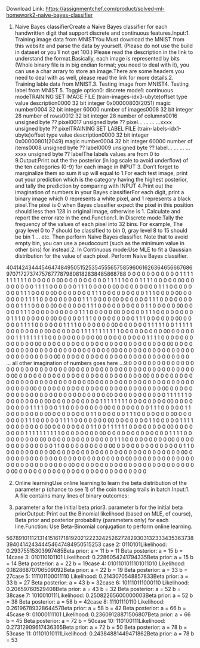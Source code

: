 Download Link: https://assignmentchef.com/product/solved-ml-homework2-naive-bayes-classifier
<br>
1. Naive Bayes classifierCreate a Naive Bayes classifier for each handwritten digit that support discrete and continuous features.Input:1. Training image data from MNISTYou Must download the MNIST from this website and parse the data by yourself. (Please do not use the build in dataset or you’ll not get 100.) Please read the description in the link to understand the format.Basically, each image is represented by bits (Whole binary file is in big endian format; you need to deal with it), you can use a char arrary to store an image.There are some headers you need to deal with as well, please read the link for more details.2. Training lable data from MNIST.3. Testing image from MNIST4. Testing label from MNIST 5. Toggle option0: discrete mode1: continuous modeTRAINING SET IMAGE FILE (train-images-idx3-ubyte)offset type value description0000 32 bit integer 0x00000803(2051) magic number0004 32 bit integer 60000 number of images0008 32 bit integer 28 number of rows0012 32 bit integer 28 number of columns0016 unsigned byte ?? pixel0017 unsigned byte ?? pixel… … … …xxxx unsigned byte ?? pixelTRAINING SET LABEL FILE (train-labels-idx1-ubyte)offset type value description0000 32 bit integer 0x00000801(2049) magic number0004 32 bit integer 60000 number of items0008 unsigned byte ?? label0009 unsigned byte ?? label… … … …xxxx unsigned byte ?? labelThe labels values are from 0 to 9.Output:Print out the the posterior (in log scale to avoid underflow) of the ten categories (0-9) for each image in INPUT 3. Don’t forget to marginalize them so sum it up will equal to 1.For each test image, print out your prediction which is the category having the highest posterior, and tally the prediction by comparing with INPUT 4.Print out the imagination of numbers in your Bayes classifierFor each digit, print a binary image which 0 represents a white pixel, and 1 represents a black pixel.The pixel is 0 when Bayes classifier expect the pixel in this position should less then 128 in original image, otherwise is 1. Calculate and report the error rate in the end.Function:1. In Discrete mode:Tally the frequency of the values of each pixel into 32 bins. For example, The gray level 0 to 7 should be classified to bin 0, gray level 8 to 15 should be bin 1 … etc. Then perform Naive Bayes classifier. Note that to avoid empty bin, you can use a peudocount (such as the minimum value in other bins) for instead.2. In Continuous mode:Use MLE to fit a Gaussian distribution for the value of each pixel. Perform Naive Bayes classifier.

40414243444546474849505152535455565758596061626364656667686970717273747576777879808182838485868788 0 0 0 0 0 0 0 0 0 0 0 1 1 1 1 1 1 1 1 1 1 0 0 0 0 0 0 00 0 0 0 0 0 0 0 0 0 1 1 1 1 1 0 0 0 1 1 1 1 0 0 0 0 0 00 0 0 0 0 0 0 0 0 1 1 1 1 0 0 0 0 0 0 1 1 1 0 0 0 0 0 00 0 0 0 0 0 0 0 0 1 1 1 0 0 0 0 0 0 0 0 1 1 1 0 0 0 0 00 0 0 0 0 0 0 0 1 1 1 0 0 0 0 0 0 0 0 0 1 1 1 0 0 0 0 00 0 0 0 0 0 0 1 1 1 1 0 0 0 0 0 0 0 0 0 1 1 1 0 0 0 0 00 0 0 0 0 0 0 1 1 1 0 0 0 0 0 0 0 0 0 0 1 1 1 0 0 0 0 00 0 0 0 0 0 0 1 1 1 0 0 0 0 0 0 0 0 0 0 1 1 0 0 0 0 0 00 0 0 0 0 0 1 1 1 0 0 0 0 0 0 0 0 0 0 1 1 1 0 0 0 0 0 00 0 0 0 0 0 1 1 1 0 0 0 0 0 0 0 0 0 1 1 1 0 0 0 0 0 0 00 0 0 0 0 0 1 1 1 0 0 0 0 0 0 0 0 0 1 1 1 0 0 0 0 0 0 00 0 0 0 0 0 1 1 1 1 0 0 0 0 0 0 1 1 1 1 0 0 0 0 0 0 0 00 0 0 0 0 0 0 1 1 1 1 1 0 0 1 1 1 1 1 0 0 0 0 0 0 0 0 00 0 0 0 0 0 0 1 1 1 1 1 1 1 1 1 1 1 0 0 0 0 0 0 0 0 0 00 0 0 0 0 0 0 0 1 1 1 1 1 1 1 1 1 0 0 0 0 0 0 0 0 0 0 00 0 0 0 0 0 0 0 0 0 1 1 1 1 0 0 0 0 0 0 0 0 0 0 0 0 0 00 0 0 0 0 0 0 0 0 0 0 0 0 0 0 0 0 0 0 0 0 0 0 0 0 0 0 00 0 0 0 0 0 0 0 0 0 0 0 0 0 0 0 0 0 0 0 0 0 0 0 0 0 0 00 0 0 0 0 0 0 0 0 0 0 0 0 0 0 0 0 0 0 0 0 0 0 0 0 0 0 00 0 0 0 0 0 0 0 0 0 0 0 0 0 0 0 0 0 0 0 0 0 0 0 0 0 0 0 … all other imagination of numbers goes here …9:0 0 0 0 0 0 0 0 0 0 0 0 0 0 0 0 0 0 0 0 0 0 0 0 0 0 0 00 0 0 0 0 0 0 0 0 0 0 0 0 0 0 0 0 0 0 0 0 0 0 0 0 0 0 00 0 0 0 0 0 0 0 0 0 0 0 0 0 0 0 0 0 0 0 0 0 0 0 0 0 0 00 0 0 0 0 0 0 0 0 0 0 0 0 0 0 0 0 0 0 0 0 0 0 0 0 0 0 00 0 0 0 0 0 0 0 0 0 0 0 0 0 0 0 0 0 0 0 0 0 0 0 0 0 0 00 0 0 0 0 0 0 0 0 0 0 0 0 0 0 0 0 0 0 0 0 0 0 0 0 0 0 00 0 0 0 0 0 0 0 0 0 0 0 0 0 0 0 0 0 0 0 0 0 0 0 0 0 0 00 0 0 0 0 0 0 0 0 0 0 0 1 1 1 1 1 1 0 0 0 0 0 0 0 0 0 00 0 0 0 0 0 0 0 0 0 0 1 1 1 1 1 1 1 1 0 0 0 0 0 0 0 0 00 0 0 0 0 0 0 0 0 0 1 1 1 1 0 0 0 1 1 0 0 0 0 0 0 0 0 00 0 0 0 0 0 0 0 0 1 1 1 0 0 0 0 0 1 1 0 0 0 0 0 0 0 0 00 0 0 0 0 0 0 0 0 1 1 0 0 0 0 0 0 1 1 1 0 0 0 0 0 0 0 00 0 0 0 0 0 0 0 1 1 1 0 0 0 0 0 1 1 1 1 0 0 0 0 0 0 0 00 0 0 0 0 0 0 0 1 1 0 0 0 0 0 1 1 1 1 0 0 0 0 0 0 0 0 00 0 0 0 0 0 0 0 0 1 1 0 0 1 1 1 1 1 1 0 0 0 0 0 0 0 0 00 0 0 0 0 0 0 0 0 1 1 1 1 1 1 1 1 1 1 0 0 0 0 0 0 0 0 00 0 0 0 0 0 0 0 0 0 0 0 0 0 1 1 1 1 0 0 0 0 0 0 0 0 0 00 0 0 0 0 0 0 0 0 0 0 0 0 0 0 1 1 1 0 0 0 0 0 0 0 0 0 00 0 0 0 0 0 0 0 0 0 0 0 0 0 0 1 1 0 0 0 0 0 0 0 0 0 0 00 0 0 0 0 0 0 0 0 0 0 0 0 0 0 1 1 0 0 0 0 0 0 0 0 0 0 00 0 0 0 0 0 0 0 0 0 0 0 0 0 0 0 0 0 0 0 0 0 0 0 0 0 0 00 0 0 0 0 0 0 0 0 0 0 0 0 0 0 0 0 0 0 0 0 0 0 0 0 0 0 00 0 0 0 0 0 0 0 0 0 0 0 0 0 0 0 0 0 0 0 0 0 0 0 0 0 0 00 0 0 0 0 0 0 0 0 0 0 0 0 0 0 0 0 0 0 0 0 0 0 0 0 0 0 00 0 0 0 0 0 0 0 0 0 0 0 0 0 0 0 0 0 0 0 0 0 0 0 0 0 0 0

2. Online learningUse online learning to learn the beta distribution of the parameter p (chance to see 1) of the coin tossing trails in batch.Input:1. A file contains many lines of binary outcomes:

2. parameter a for the initial beta prior3. parameter b for the initial beta priorOutput: Print out the Binomial likelihood (based on MLE, of course), Beta prior and posterior probability (parameters only) for each line.Function: Use Beta-Binomial conjugation to perform online learning.

567891011121314151617181920212223242526272829303132333435363738394041424344454647484950515253 case 2: 0110101Likelihood: 0.29375515303997485Beta prior: a = 11 b = 11 Beta posterior: a = 15 b = 14case 3: 010110101101 Likelihood: 0.2286054241794335Beta prior: a = 15 b = 14 Beta posterior: a = 22 b = 19case 4: 0101101011101011010 Likelihood: 0.18286870706509092Beta prior: a = 22 b = 19 Beta posterior: a = 33 b = 27case 5: 111101100011110 Likelihood: 0.2143070548857833Beta prior: a = 33 b = 27 Beta posterior: a = 43 b = 32case 6: 101110111000110 Likelihood: 0.20659760529408Beta prior: a = 43 b = 32 Beta posterior: a = 52 b = 38case 7: 1010010111Likelihood: 0.25082265600000003Beta prior: a = 52 b = 38 Beta posterior: a = 58 b = 42case 8: 11101110110 Likelihood: 0.2619678932864457Beta prior: a = 58 b = 42 Beta posterior: a = 66 b = 45case 9: 01000111101 Likelihood: 0.23609128871506807Beta prior: a = 66 b = 45 Beta posterior: a = 72 b = 50case 10: 110100111Likelihood: 0.27312909617436365Beta prior: a = 72 b = 50 Beta posterior: a = 78 b = 53case 11: 01101010111Likelihood: 0.24384881449471862Beta prior: a = 78 b = 53